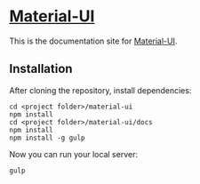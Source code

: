 # [Material-UI](http://callemall.github.io/material-ui/)

This is the documentation site for [Material-UI](http://callemall.github.io/material-ui/).

## Installation
After cloning the repository, install dependencies:
```
cd <project folder>/material-ui
npm install
cd <project folder>/material-ui/docs
npm install
npm install -g gulp
```

Now you can run your local server:
```
gulp
```
